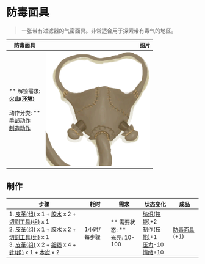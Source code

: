 # 防毒面具  
> 一张带有过滤器的气密面具。非常适合用于探索带有毒气的地区。  
  
  防毒面具  |   图片   
 ----  |  ----:   
 ** 解锁需求: **<br>[火山(环境)](Env_Volcano.md)<br><br>** 动作分类: **<br>[手部动作](HandAction.md)<br>[制造动作](CraftAction.md)  |  <img decoding="async" src="Sprite/GasMask.png" href="a.md" style="max-width:300px;max-height:300px;">   
  
## 制作  
步骤  |  耗时  |  需求  |  状态变化  |  成品  
----  |  ----  |  ----  |  ----  |  ----  
1. [皮革(组)](GpTag_Leather.md) x 1 + [胶水](Glue.md) x 2 + [切割工具(组)](GpTag_Cutter.md) x 1<br>2. [皮革(组)](GpTag_Leather.md) x 1 + [胶水](Glue.md) x 2 + [切割工具(组)](GpTag_Cutter.md) x 1<br>3. [皮革(组)](GpTag_Leather.md) x 2 + [细线](CordFiber.md) x 4 + [针(组)](GpTag_Needle.md) x 1 + [木炭](Charcoal.md) x 2  |  1小时/每步骤  |  ** 需要状态: **<br>[光亮](Light.md): 10-100  |  [纺织(技能)](Skill_Tailoring.md)+2<br>[制作(技能)](Skill_Crafting.md)+1<br>[压力](Stress.md)-10<br>[情绪](Morale.md)+10  |  [防毒面具](GasMaskRustic.md)(+1)  


<script>document.title="防毒面具 - 卡牌生存百科 Card Survival Wiki";</script>